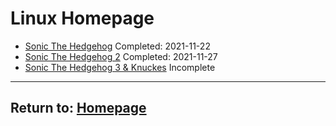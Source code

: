 # Linux Homepage

- [Sonic The Hedgehog](/Linux/SonicTheHedgehog) Completed: 2021-11-22
- [Sonic The Hedgehog 2](/Linux/SonicTheHedgehog2) Completed: 2021-11-27
- [Sonic The Hedgehog 3 & Knuckes](/Linux/SonicTheHedgehog3&Knuckles) Incomplete

* * *
## Return to: [Homepage](/index)